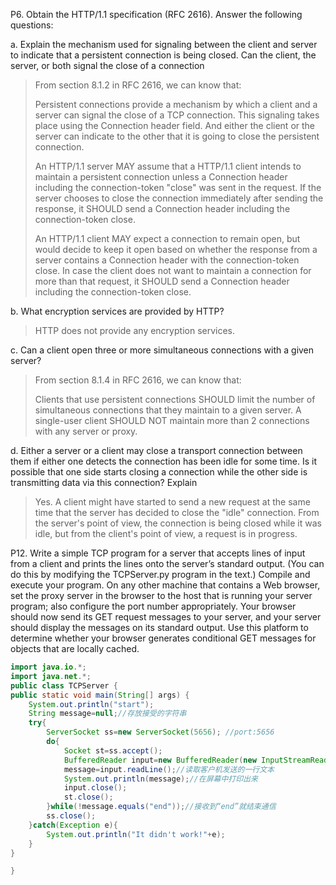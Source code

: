 P6. Obtain the HTTP/1.1 specification (RFC 2616). Answer the following  questions:

a. Explain the mechanism used for signaling between the client and server to indicate that a persistent connection is being closed. Can the client, the server, or both signal the close of a connection

> From section 8.1.2 in RFC 2616, we can know that: 
>
> Persistent connections provide a mechanism by which a client and a server can signal the close of a TCP connection. This signaling takes place using the Connection header field. And either the client or the server can indicate to the other that it is going to close the persistent connection.
>
> An HTTP/1.1 server MAY assume that a HTTP/1.1 client intends to maintain a persistent connection unless a Connection header including  the connection-token "close" was sent in the request. If the server  chooses to close the connection immediately after sending the response, it SHOULD send a Connection header including the connection-token close.
>
> An HTTP/1.1 client MAY expect a connection to remain open, but would decide to keep it open based on whether the response from a server contains a Connection header with the connection-token close. In case the client does not want to maintain a connection for more than that request, it SHOULD send a Connection header including the connection-token close.

b. What encryption services are provided by HTTP?

> HTTP does not provide any encryption services.

c. Can a client open three or more simultaneous connections with a given server? 

> From section 8.1.4 in RFC 2616, we can know that:
>
> Clients that use persistent connections SHOULD limit the number of simultaneous connections that they maintain to a given server. A single-user client SHOULD NOT maintain more than 2 connections with any server or proxy.

d. Either a server or a client may close a transport connection between them if either one detects the connection has been idle for some time. Is it possible that one side starts closing a connection while the other side is  transmitting data via this connection? Explain

> Yes. A client might have started to send a new request at the same time that the server has decided to close the "idle" connection. From the server's point of view, the connection is being closed while it was idle, but from the client's point of view, a request is in progress.



P12. Write a simple TCP program for a server that accepts lines of input from a client and prints the lines onto the server’s standard output. (You can do this by  modifying the TCPServer.py program in the text.) Compile and execute your  program. On any other machine that contains a Web browser, set the proxy  server in the browser to the host that is running your server program; also configure the port number appropriately. Your browser should now send its GET  request messages to your server, and your server should display the messages  on its standard output. Use this platform to determine whether your browser  generates conditional GET messages for objects that are locally cached.

```java
import java.io.*;
import java.net.*;
public class TCPServer {
public static void main(String[] args) {
    System.out.println("start");
    String message=null;//存放接受的字符串
    try{
        ServerSocket ss=new ServerSocket(5656); //port:5656
        do{
            Socket st=ss.accept();
        	BufferedReader input=new BufferedReader(new InputStreamReader(st.getInputStream()));//创建一个从Socket中读文本行的流
            message=input.readLine();//读取客户机发送的一行文本
            System.out.println(message);//在屏幕中打印出来
            input.close();
        	st.close();
        }while(!message.equals("end"));//接收到“end”就结束通信
        ss.close();
    }catch(Exception e){
        System.out.println("It didn't work!"+e);
    }
}

}
```

